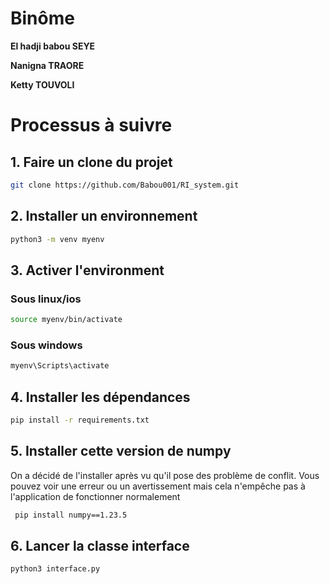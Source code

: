 # Binôme 
 
**El hadji babou SEYE**

**Nanigna TRAORE**

**Ketty TOUVOLI**

# Processus à suivre


## 1. Faire un clone du projet
```bash
git clone https://github.com/Babou001/RI_system.git
```
## 2. Installer un environnement
```bash
python3 -m venv myenv
```
## 3. Activer l'environment
### Sous linux/ios
```bash
source myenv/bin/activate
```
### Sous windows
```bash
myenv\Scripts\activate
```
## 4. Installer les dépendances
```bash
pip install -r requirements.txt
```
## 5. Installer cette version de numpy
On a décidé de l'installer après vu qu'il pose des problème de conflit. Vous pouvez voir une erreur ou un avertissement mais cela n'empêche pas à l'application de fonctionner normalement
```bash
 pip install numpy==1.23.5
```

## 6. Lancer la classe interface
```bash
python3 interface.py
```

